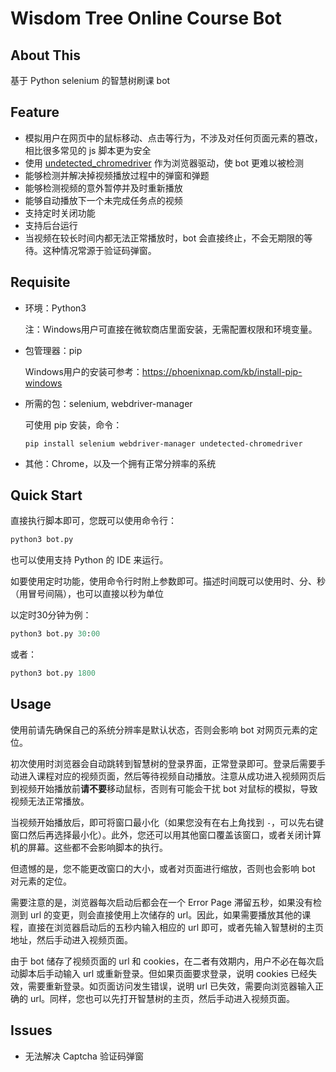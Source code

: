 #  Wisdom Tree Online Course Bot

## About This

基于 Python selenium 的智慧树刷课 bot

## Feature

- 模拟用户在网页中的鼠标移动、点击等行为，不涉及对任何页面元素的篡改，相比很多常见的 js 脚本更为安全
- 使用 [undetected_chromedriver](https://github.com/ultrafunkamsterdam/undetected-chromedriver) 作为浏览器驱动，使 bot 更难以被检测
- 能够检测并解决掉视频播放过程中的弹窗和弹题
- 能够检测视频的意外暂停并及时重新播放
- 能够自动播放下一个未完成任务点的视频
- 支持定时关闭功能
- 支持后台运行
- 当视频在较长时间内都无法正常播放时，bot 会直接终止，不会无期限的等待。这种情况常源于验证码弹窗。

## Requisite

- 环境：Python3

  注：Windows用户可直接在微软商店里面安装，无需配置权限和环境变量。

- 包管理器：pip

  Windows用户的安装可参考：https://phoenixnap.com/kb/install-pip-windows

- 所需的包：selenium, webdriver-manager

  可使用 pip 安装，命令：

  ```
  pip install selenium webdriver-manager undetected-chromedriver
  ```

- 其他：Chrome，以及一个拥有正常分辨率的系统

## Quick Start

直接执行脚本即可，您既可以使用命令行：

```bash
python3 bot.py
```

也可以使用支持 Python 的 IDE 来运行。

如要使用定时功能，使用命令行时附上参数即可。描述时间既可以使用时、分、秒（用冒号间隔），也可以直接以秒为单位

以定时30分钟为例：

```python
python3 bot.py 30:00
```

或者：

```python
python3 bot.py 1800
```

## Usage

使用前请先确保自己的系统分辨率是默认状态，否则会影响 bot 对网页元素的定位。

初次使用时浏览器会自动跳转到智慧树的登录界面，正常登录即可。登录后需要手动进入课程对应的视频页面，然后等待视频自动播放。注意从成功进入视频网页后到视频开始播放前**请不要**移动鼠标，否则有可能会干扰 bot 对鼠标的模拟，导致视频无法正常播放。

当视频开始播放后，即可将窗口最小化（如果您没有在右上角找到 `-`，可以先右键窗口然后再选择最小化）。此外，您还可以用其他窗口覆盖该窗口，或者关闭计算机的屏幕。这些都不会影响脚本的执行。

但遗憾的是，您不能更改窗口的大小，或者对页面进行缩放，否则也会影响 bot 对元素的定位。

需要注意的是，浏览器每次启动后都会在一个 Error Page 滞留五秒，如果没有检测到 url 的变更，则会直接使用上次储存的 url。因此，如果需要播放其他的课程，直接在浏览器启动后的五秒内输入相应的 url 即可，或者先输入智慧树的主页地址，然后手动进入视频页面。

由于 bot 储存了视频页面的 url 和 cookies，在二者有效期内，用户不必在每次启动脚本后手动输入 url 或重新登录。但如果页面要求登录，说明 cookies 已经失效，需要重新登录。如页面访问发生错误，说明 url 已失效，需要向浏览器输入正确的 url。同样，您也可以先打开智慧树的主页，然后手动进入视频页面。

## Issues

- 无法解决 Captcha 验证码弹窗
